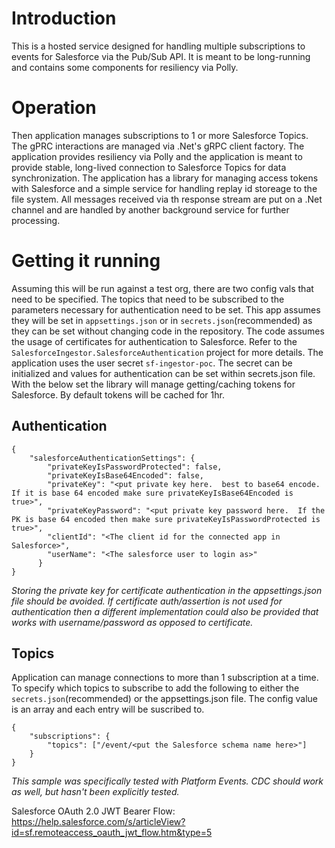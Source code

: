 # Introduction 
This is a hosted service designed for handling multiple subscriptions to events for Salesforce via the Pub/Sub API.  It is meant to be long-running and contains some components for resiliency via Polly.

# Operation
Then application manages subscriptions to 1 or more Salesforce Topics.  The gPRC interactions are managed via .Net's gRPC client factory.  The application provides resiliency via Polly and the application is meant to provide stable, long-lived connection to Salesforce Topics for data synchronization.  The application has a library for managing access tokens with Salesforce and a simple service for handling replay id storeage to the file system.  All messages received via th response stream are put on a .Net channel and are handled by another background service for further processing.

# Getting it running
Assuming this will be run against a test org, there are two config vals that need to be specified.  The topics that need to be subscribed to the parameters necessary for authentication need to be set.  This app assumes they will be set in `appsettings.json` or in `secrets.json`(recommended) as they can be set without changing code in the repository.  The code assumes the usage of certificates for authentication to Salesforce.  Refer to the `SalesforceIngestor.SalesforceAuthentication` project for more details.  The application uses the user secret `sf-ingestor-poc`.  The secret can be initialized and values for authentication can be set within secrets.json file.  With the below set the library will manage getting/caching tokens for Salesforce.  By default tokens will be cached for 1hr.

## Authentication

```
{
    "salesforceAuthenticationSettings": {
        "privateKeyIsPasswordProtected": false,
        "privateKeyIsBase64Encoded": false,
        "privateKey": "<put private key here.  best to base64 encode.  If it is base 64 encoded make sure privateKeyIsBase64Encoded is true>",
        "privateKeyPassword": "<put private key password here.  If the PK is base 64 encoded then make sure privateKeyIsPasswordProtected is true>",
        "clientId": "<The client id for the connected app in Salesforce>",        
        "userName": "<The salesforce user to login as>"        
      }
}
```

*Storing the private key for certificate authentication in the appsettings.json file should be avoided.  If certificate auth/assertion is not used for authentication then  a different implementation could also be provided that works with username/password as opposed to certificate.*

## Topics

Application can manage connections to more than 1 subscription at a time.  To specify which topics to subscribe to add the following to either the `secrets.json`(recommended) or the appsettings.json file.  The config value is an array and each entry will be suscribed to.  

```
{
    "subscriptions": {
        "topics": ["/event/<put the Salesforce schema name here>"]        
    }
}

```

*This sample was specifically tested with Platform Events.  CDC should work as well, but hasn't been explicitly tested.*

Salesforce OAuth 2.0 JWT Bearer Flow: https://help.salesforce.com/s/articleView?id=sf.remoteaccess_oauth_jwt_flow.htm&type=5

